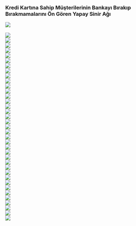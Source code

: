 ### Kredi Kartına Sahip Müşterilerinin Bankayı Bırakıp Bırakmamalarını Ön Gören Yapay Sinir Ağı

<img src="https://github.com/melikeoguz/credit-cart-customers-bank-churners-with-neural-network/blob/main/images/1.jpg"><br/><br/>
<img src="https://github.com/melikeoguz/credit-cart-customers-bank-churners-with-neural-network/blob/main/images/2.jpg"><br/>
<img src="https://github.com/melikeoguz/credit-cart-customers-bank-churners-with-neural-network/blob/main/images/3.jpg"><br/>
<img src="https://github.com/melikeoguz/credit-cart-customers-bank-churners-with-neural-network/blob/main/images/4.jpg"><br/>
<img src="https://github.com/melikeoguz/credit-cart-customers-bank-churners-with-neural-network/blob/main/images/5.jpg"><br/>
<img src="https://github.com/melikeoguz/credit-cart-customers-bank-churners-with-neural-network/blob/main/images/6.jpg"><br/>
<img src="https://github.com/melikeoguz/credit-cart-customers-bank-churners-with-neural-network/blob/main/images/7.jpg"><br/>
<img src="https://github.com/melikeoguz/credit-cart-customers-bank-churners-with-neural-network/blob/main/images/8.jpg"><br/>
<img src="https://github.com/melikeoguz/credit-cart-customers-bank-churners-with-neural-network/blob/main/images/9.jpg"><br/>
<img src="https://github.com/melikeoguz/credit-cart-customers-bank-churners-with-neural-network/blob/main/images/10.jpg"><br/>
<img src="https://github.com/melikeoguz/credit-cart-customers-bank-churners-with-neural-network/blob/main/images/11.jpg"><br/>
<img src="https://github.com/melikeoguz/credit-cart-customers-bank-churners-with-neural-network/blob/main/images/12.jpg"><br/>
<img src="https://github.com/melikeoguz/credit-cart-customers-bank-churners-with-neural-network/blob/main/images/13.jpg"><br/>
<img src="https://github.com/melikeoguz/credit-cart-customers-bank-churners-with-neural-network/blob/main/images/14.jpg"><br/>
<img src="https://github.com/melikeoguz/credit-cart-customers-bank-churners-with-neural-network/blob/main/images/15.jpg"><br/>
<img src="https://github.com/melikeoguz/credit-cart-customers-bank-churners-with-neural-network/blob/main/images/16.jpg"><br/>
<img src="https://github.com/melikeoguz/credit-cart-customers-bank-churners-with-neural-network/blob/main/images/17.jpg"><br/>
<img src="https://github.com/melikeoguz/credit-cart-customers-bank-churners-with-neural-network/blob/main/images/18.jpg"><br/>
<img src="https://github.com/melikeoguz/credit-cart-customers-bank-churners-with-neural-network/blob/main/images/19.jpg"><br/>
<img src="https://github.com/melikeoguz/credit-cart-customers-bank-churners-with-neural-network/blob/main/images/20.jpg"><br/>
<img src="https://github.com/melikeoguz/credit-cart-customers-bank-churners-with-neural-network/blob/main/images/21.jpg"><br/>
<img src="https://github.com/melikeoguz/credit-cart-customers-bank-churners-with-neural-network/blob/main/images/22.jpg"><br/>
<img src="https://github.com/melikeoguz/credit-cart-customers-bank-churners-with-neural-network/blob/main/images/23.jpg"><br/>
<img src="https://github.com/melikeoguz/credit-cart-customers-bank-churners-with-neural-network/blob/main/images/24.jpg"><br/>
<img src="https://github.com/melikeoguz/credit-cart-customers-bank-churners-with-neural-network/blob/main/images/25.jpg"><br/>
<img src="https://github.com/melikeoguz/credit-cart-customers-bank-churners-with-neural-network/blob/main/images/26.jpg"><br/>
<img src="https://github.com/melikeoguz/credit-cart-customers-bank-churners-with-neural-network/blob/main/images/27.jpg"><br/>
<img src="https://github.com/melikeoguz/credit-cart-customers-bank-churners-with-neural-network/blob/main/images/28.jpg"><br/>
<img src="https://github.com/melikeoguz/credit-cart-customers-bank-churners-with-neural-network/blob/main/images/29.jpg"><br/>
<img src="https://github.com/melikeoguz/credit-cart-customers-bank-churners-with-neural-network/blob/main/images/30.jpg"><br/>
<img src="https://github.com/melikeoguz/credit-cart-customers-bank-churners-with-neural-network/blob/main/images/31.jpg"><br/>
<img src="https://github.com/melikeoguz/credit-cart-customers-bank-churners-with-neural-network/blob/main/images/32.jpg"><br/>
<img src="https://github.com/melikeoguz/credit-cart-customers-bank-churners-with-neural-network/blob/main/images/33.jpg"><br/>
<img src="https://github.com/melikeoguz/credit-cart-customers-bank-churners-with-neural-network/blob/main/images/34.jpg"><br/>
<img src="https://github.com/melikeoguz/credit-cart-customers-bank-churners-with-neural-network/blob/main/images/35.jpg"><br/>
<img src="https://github.com/melikeoguz/credit-cart-customers-bank-churners-with-neural-network/blob/main/images/36.jpg"><br/>
<img src="https://github.com/melikeoguz/credit-cart-customers-bank-churners-with-neural-network/blob/main/images/37.jpg"><br/>
<img src="https://github.com/melikeoguz/credit-cart-customers-bank-churners-with-neural-network/blob/main/images/38.jpg">
